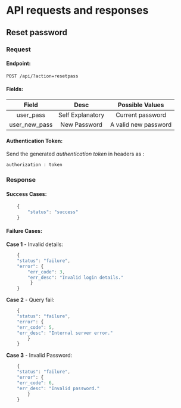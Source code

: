 # API requests and responses

## Reset password

### Request

#### Endpoint:
```
POST /api/?action=resetpass
```

#### Fields:

| Field | Desc | Possible Values |
|:---:|:---:|:---:|
| user_pass | Self Explanatory | Current password |
| user_new_pass | New Password | A valid new password |

#### Authentication Token:

Send the generated *authentication token* in headers as :
```
authorization : token
```
### Response

#### Success Cases:

```js
    {
        "status": "success"
    }
```

#### Failure Cases:
  

__Case 1__ - Invalid details:

```js
    {
    "status": "failure",
    "error": {
        "err_code": 3,
        "err_desc": "Invalid login details."
         }
    }
```

__Case 2__ - Query fail:

```js
    {
    "status": "failure",
    "error": {
    "err_code": 5,
    "err_desc": "Internal server error."
        }
    }
```

__Case 3__ - Invalid Password:

```js
    {
    "status": "failure",
    "error": {
    "err_code": 6,
    "err_desc": "Invalid password."
        }
    }
```